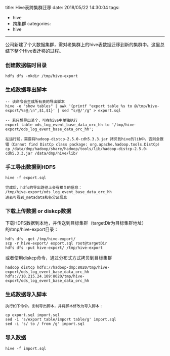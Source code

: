 

title: Hive表跨集群迁移
date: 2018/05/22 14:30:04
tags:
- hive
- 跨集群
categories:
- hive

---

公司新建了个大数据集群，需对老集群上的hive表数据迁移到新的集群中。这里总结下整个Hive表迁移的过程。

<!--more-->


### 创建数据临时目录


```
hdfs dfs -mkdir /tmp/hive-export

```

### 生成数据导出脚本

```
-- 该命令会生成所有表的导出脚本
hive -e "show tables" | awk '{printf "export table %s to @/tmp/hive-export/%s@;\n",$1,$1}' | sed "s/@/'/g" > export.sql

-- 若只想导出某个，可在hive中单独执行
export table ods_log_event_base_data_orc_hh to '/tmp/hive-export/ods_log_event_base_data_orc_hh';

在运行前，需要将hadoop-distcp-2.5.0-cdh5.3.3.jar 拷贝到hive的lib中，否则会报错（Cannot find DistCp class package: org.apache.hadoop.tools.DistCp）
cp /data/dmp/hadoop/share/hadoop/tools/lib/hadoop-distcp-2.5.0-cdh5.3.3.jar /data/dmp/hive/lib/

```

### 手工导出数据到HDFS

```
hive -f export.sql

完成后，hdfs的导出路径上会有相关的信息：
/tmp/hive-export/ods_log_event_base_data_orc_hh
进去可看到_metadata和各分区信息

```

### 下载上传数据 or diskcp数据

下载HDFS数据到本地，并传送到目标集群（targetDir为目标集群地址）的/tmp/hive-export目录：

```
hdfs dfs -get /tmp/hive-export/
scp -r hive-export/ export.sql root@targetDir
hdfs dfs -put hive-export/ /tmp/hive-export
```

或者使用diskcp命令，通过分布式方式拷贝到目标集群

```
hadoop distcp hdfs://hadoop-dmp:8020/tmp/hive-export/ods_log_event_base_data_orc_hh hdfs://10.215.24.109:8020/tmp/hive-export/ods_log_event_base_data_orc_hh
```

### 生成数据导入脚本

```
执行如下命令，复制导出脚本，并将脚本修改为导入脚本：

cp export.sql import.sql
sed -i 's/export table/import table/g' import.sql
sed -i 's/ to / from /g' import.sql

```

### 导入数据

```
hive -f import.sql
```


